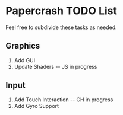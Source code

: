 # Papercrash TODO List

Feel free to subdivide these tasks as needed.

## Graphics
1. Add GUI
1. Update Shaders -- JS in progress

## Input
1. Add Touch Interaction -- CH in progress
1. Add Gyro Support 
